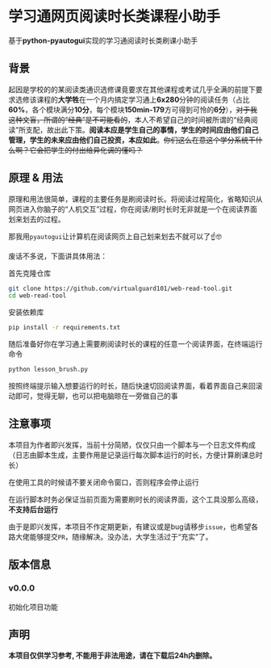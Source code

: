 # 学习通网页阅读时长类课程小助手

基于**python-pyautogui**实现的学习通阅读时长类刷课小助手

## 背景

起因是学校的的某阅读类通识选修课竟要求在其他课程或考试几乎全满的前提下要求选修该课程的**大学牲**在一个月内搞定学习通上**6x280**分钟的阅读任务（占比**60%**，各个模块满分**10分**，每个模块**150min-179**方可得到可怜的**6分**），~~对于我这种文盲，所谓的“经典”是不可能看的~~，本人不希望自己的时间被所谓的“经典阅读”所支配，故出此下策。**阅读本应是学生自己的事情，学生的时间应由他们自己管理，学生的未来应由他们自己投资，本应如此**。~~你们这么在意这个学分系统干什么啊？它会把学生的付出给异化调的懂吗？~~

## 原理 & 用法

原理和用法很简单，课程的主要任务是刷阅读时长。将阅读过程简化，省略知识从网页进入你脑子的“人机交互”过程，你在阅读/刷时长时无非就是一个在阅读界面划来划去的过程。

那我用`pyautogui`让计算机在阅读网页上自己划来划去不就可以了☝🤓

废话不多说，下面讲具体用法：

首先克隆仓库
```bash
git clone https://github.com/virtualguard101/web-read-tool.git
cd web-read-tool
```

安装依赖库
```bash
pip install -r requirements.txt
```

随后准备好你在学习通上需要刷阅读时长的课程的任意一个阅读界面，在终端运行命令
```bash
python lesson_brush.py
```

按照终端提示输入想要运行的时长，随后快速切回阅读界面，看着界面自己来回滚动即可，觉得无聊，也可以把电脑晾在一旁做自己的事

## 注意事项

本项目为作者即兴发挥，当前十分简陋，仅仅只由一个脚本与一个日志文件构成（日志由脚本生成，主要作用是记录运行每次脚本运行的时长，方便计算刷课总时长）

在使用工具的时候请不要关闭命令窗口，否则程序会停止运行

在运行脚本时务必保证当前页面为需要刷时长的阅读界面，这个工具没那么高级，**不支持后台运行**

由于是即兴发挥，本项目不作定期更新，有建议或是bug请移步`issue`，也希望各路大佬能够提交`PR`，随缘解决。没办法，大学生活过于“充实”了。

## 版本信息

### v0.0.0
初始化项目功能

## 声明

**本项目仅供学习参考, 不能用于非法用途，请在下载后24h内删除。**
